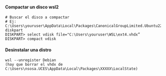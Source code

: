 
#### Compactar un disco wsl2

    # Buscar el disco a compactar
    # Ej: C:\Users\youruser\AppData\Local\Packages\CanonicalGroupLimited.Ubuntu22.04LTS_79rhkp1fndgsc\LocalState\ext4.vhdx
    diskpart
    DISKPART> select vdisk file="C:\Users\youruser\WSL\ext4.vhdx”
    DISKPART> compact vdisk


#### Desinstalar una distro

    wsl --unregister Debian
    (hay que borrar el vhdx de C:\Users\nsosa.UCES\AppData\Local\Packages\XXXXX\LocalState)
    
 
